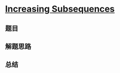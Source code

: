 # [Increasing Subsequences](https://leetcode.com/problems/increasing-subsequences/)
## 题目


## 解题思路


## 总结


